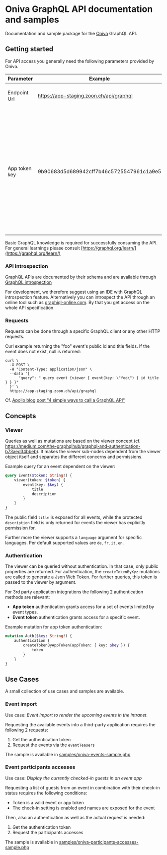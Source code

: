 # Oniva GraphQL API documentation and samples

Documentation and sample package for the [Oniva](https://www.oniva.events) GraphQL API.


## Getting started

For API access you generally need the following parameters provided by Oniva.

|Parameter| Example                                  | Note                                                                                                                                                                                                                                                 |
---|------------------------------------------|------------------------------------------------------------------------------------------------------------------------------------------------------------------------------------------------------------------------------------------------------|
|Endpoint Url| https://app-staging.zoon.ch/api/graphql  | The url of your Oniva instance appended by `/api/graphql`                                                                                                                                                                                            |
|App token key| 9b90683d5d689942cff7b46c5725547961c1a9e5 | Token for app token authentication. This is provided by the Oniva support or can be created by a super administrator in the admin interface. Alternatively, event token or further authentication methods for user based integrations are available. |

Basic GraphQL knowledge is required for successfully consuming the API. 
For general learnings please consult [https://graphql.org/learn/](https://graphql.org/learn/)

### API introspection

GraphQL APIs are documented by their schema and are available through [GraphQL introspection](https://graphql.org/learn/introspection/)

For development, we therefore suggest using an IDE with GraphQL introspection feature.
Alternatively you can introspect the API through an online tool such as [graphiql-online.com](https://graphiql-online.com/). By that you get access on the whole API specification.


### Requests

Requests can be done through a specific GraphQL client or any other HTTP requests. 

Curl example returning the "foo" event's public id and title fields. If the event does not exist, null is returned: 

```shell
curl \
  -X POST \
  -H "Content-Type: application/json" \
  --data '{
      "query": " query event {viewer { event(key: \"foo\") { id title } } }"
  }' \
  https://app-staging.zoon.ch/api/graphql
```

Cf. [Apollo blog post "4 simple ways to call a GraphQL API"](https://blog.apollographql.com/4-simple-ways-to-call-a-graphql-api-a6807bcdb355)


## Concepts

### Viewer

Queries as well as mutations are based on the viewer concept (cf. https://medium.com/the-graphqlhub/graphql-and-authentication-b73aed34bbeb).
It makes the viewer sub-nodes dependent from the viewer object itself and separates the different concerns and permissions.

Example query for an event dependent on the viewer:

```graphql
query Event($token: String!) {
    viewer(token: $token) {
        event(key: $key) {
            title
            description
        }
    }
}
```
The public field `title` is exposed for all events, while the protected `description` field is only returned for events the viewer has explicitly permission for.

Further more the viewer supports a `language` argument for specific languages. Per default supported values are `de`, `fr`, `it`, `en`.

### Authentication

The viewer can be queried without authentication. In that case, only public properties are returned. For authentication,
the `createTokenByXyz` mutations are called to generate a Json Web Token. For further queries, this token is passed to
the viewer by argument.

For 3rd party application integrations the following 2 authentication methods are relevant:

- **App token** authentication grants access for a set of events limited by event types.
- **Event token** authentication grants access for a specific event.

Example mutation for app token authentication:

```graphql
mutation Auth($key: String!) {
    authentication {
        createTokenByAppToken(appToken: { key: $key }) {
            token
        }
    }
}
```

## Use Cases

A small collection of use cases and samples are available.

### Event import

Use case: _Event import to render the upcoming events in the intranet._

Requesting the available events into a third-party application requires the following 2 requests:

1.  Get the authentication token
2.  Request the events via the `eventTeasers`

The sample is available in [samples/oniva-events-sample.php](samples/oniva-events-sample.php)

### Event participants accesses
 
Use case: _Display the currently checked-in guests in an event app_

Requesting a list of guests from an event in combination with their check-in status requires the following conditions:

- Token is a valid event or app token
- The check-in setting is enabled and names are exposed for the event

Then, also an authentication as well as the actual request is needed:

1.  Get the authentication token
2.  Request the participants accesses

The sample is available in [samples/oniva-participants-accesses-sample.php](samples/oniva-participants-accesses-sample.php)
